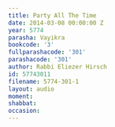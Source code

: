 ```yaml
---
title: Party All The Time
date: 2014-03-08 00:00:00 Z
year: 5774
parasha: Vayikra
bookcode: '3'
fullparashacode: '301'
parashacode: '301'
author: Rabbi Eliezer Hirsch
id: 57743011
filename: 5774-301-1
layout: audio
moment: 
shabbat: 
occasion: 
---
```


